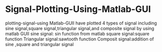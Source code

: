 # Signal-Plotting-Using-Matlab-GUI
plotting-signal-using Matlab-GUII have plotted 4 types of signal including sine signal,square signal,triangular signal,and composite signal by using matlab GUII
sine signal: sin function from matlab
square signal:square function
Triangular signal:sawtooth function
Composit signal:addition of sine ,square and triangular signal
